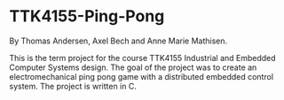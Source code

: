 # TTK4155-Ping-Pong
By Thomas Andersen, Axel Bech and Anne Marie Mathisen.

This is the term project for the course TTK4155 Industrial and Embedded Computer Systems design. The goal of the project
was to create an electromechanical ping pong game with a distributed embedded control system. The project is written in C. 
